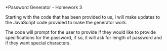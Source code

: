 *Password Generator - Homework 3

Starting with the code that has been provided to us, I will make updates to the JavaScript code provided to make the generator work.

The code will prompt for the user to provide if they would like to provide specifications for the password, 
if so, it will ask for length of password and if they want special characters.